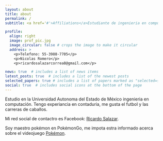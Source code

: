 ```yaml
---
layout: about
title: about
permalink: /
subtitle: <a href='#'>Affiliations</a>Estudiante de ingenieria en computación 

profile:
  align: right
  image: prof_pic.jpg
  image_circular: false # crops the image to make it circular
  address: >
    <p>Telefono: 55-3988-7705</p>
    <p>Nicolas Romero</p>
    <p>ricardosalazarcorrea8@gmail.com</p>

news: true  # includes a list of news items
latest_posts: true  # includes a list of the newest posts
selected_papers: true # includes a list of papers marked as "selected={true}"
social: true  # includes social icons at the bottom of the page
---
```


Estudio en la Universidad Autonoma del Estado de México ingenieria en computación. Tengo experiancia en contaduria,
me gusta el futbol y las carreras de caballos. 

Mi red social de contactro es Facebook: [Ricardo Salazar](https://www.facebook.com/profile.php?id=100010402561195).

Soy maestro pokémon en PokémonGo, me impota estra informado acerca sobre el videojuego [Pokémon](https://www.reddit.com/r/pokemongo/).
